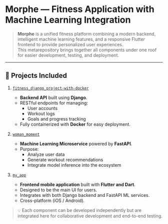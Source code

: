 # Morphe — Fitness Application with Machine Learning Integration

> **Morphe** is a unified fitness platform combining a modern backend, intelligent machine learning features, and a responsive Flutter frontend to provide personalized user experiences.  
> This metarepository brings together all components under one roof for easier development, testing, and deployment.

---

## 🧩 Projects Included

1. [`fitness_django_project-with-docker`](fitness_django_project-with-docker)  
   - **Backend API** built using **Django**.
   - RESTful endpoints for managing:
     - User accounts
     - Workout logs
     - Goals and progress tracking
   - Fully containerized with **Docker** for easy deployment.

2. [`woman_moment`](woman_moment)  
   - **Machine Learning Microservice** powered by **FastAPI**.
   - Purpose:
     - Analyze user data
     - Generate workout recommendations
     - Integrate model inference into the ecosystem

3. [`my_app`](my_app)  
   - **Frontend mobile application** built with **Flutter and Dart**.
   - Designed to be the main UI for users.
   - Integrates with both Django backend and FastAPI ML services.
   - Cross-platform (iOS / Android).

> 💡 Each component can be developed independently but are integrated here for collaborative development and end-to-end testing.
